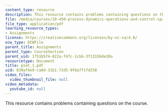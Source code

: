 ```yaml
---
content_type: resource
description: This resource contains problems containing questions on the course.
file: /media/courses/10-450-process-dynamics-operations-and-control-spring-2006/830af4e9ca0d31b172d59f6a7f1fd258_pset_1.pdf
file_type: application/pdf
learning_resource_types:
- Assignments
license: https://creativecommons.org/licenses/by-nc-sa/4.0/
ocw_type: OCWFile
parent_title: Assignments
parent_type: CourseSection
parent_uid: 1751b5f4-022a-f47c-1cbb-3f13156de20a
resourcetype: Document
title: pset_1.pdf
uid: 830af4e9-ca0d-31b1-72d5-9f6a7f1fd258
video_files:
  video_thumbnail_file: null
video_metadata:
  youtube_id: null
---
```

This resource contains problems containing questions on the course.
